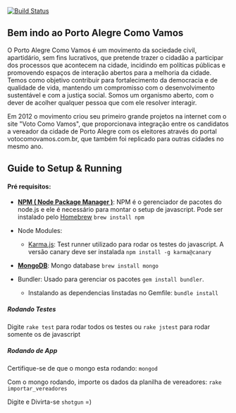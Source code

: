 [<img src="https://travis-ci.org/poacomovamos/poacomovamos.png?branch=master" alt="Build Status" />](https://travis-ci.org/poacomovamos/poacomovamos)

## Bem indo ao Porto Alegre Como Vamos


O Porto Alegre Como Vamos é um movimento da sociedade civil, apartidário, sem fins lucrativos, que pretende trazer o cidadão a participar dos processos que acontecem na cidade, incidindo em políticas públicas e promovendo espaços de interação abertos para a melhoria da cidade. Temos como objetivo contribuir para fortalecimento da democracia e de qualidade de vida, mantendo um compromisso com o desenvolvimento sustentável e com a justiça social. Somos um organismo aberto, com o dever de acolher qualquer pessoa que com ele resolver interagir.

Em 2012 o movimento criou seu primeiro grande projetos na internet com o site "Voto Como Vamos", que proporcionava integração entre os candidatos a vereador da cidade de Porto Alegre com os eleitores através do portal votocomovamos.com.br, que também foi replicado para outras cidades no mesmo ano.


## Guide to Setup & Running

#### Pré requisitos:

* **[NPM ( Node Package Manager )](http://npmjs.org)**: NPM é o gerenciador de pacotes do node.js e ele é necessário para montar o setup de javascript. Pode ser instalado pelo [Homebrew](http://mxcl.github.io/homebrew/) ```brew install npm```

* Node Modules:
	* [Karma.js](http://karma-runner.github.io/0.8/index.html): Test runner utilizado para rodar os testes do javascript.
	A versão canary deve ser instalada ```npm install -g karma@canary```

* **[MongoDB](http://www.mongodb.org/)**: Mongo database ```brew install mongo```

* Bundler: Usado para gerenciar os pacotes ```gem install bundler```.
  - Instalando as dependencias linstadas no Gemfile: ```bundle install```

##### Rodando Testes

Digite ```rake test``` para rodar todos os testes ou ```rake jstest``` para rodar somente os de javascript

##### Rodando de App

Certifique-se de que o mongo esta rodando: ```mongod```

Com o mongo rodando, importe os dados da planilha de vereadores: ```rake importar_vereadores```

Digite e Divirta-se ```shotgun``` =)
